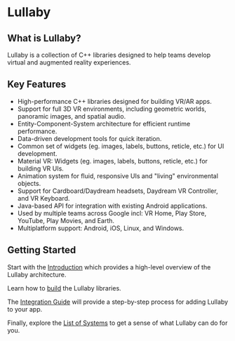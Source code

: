 # Lullaby

## What is Lullaby?
Lullaby is a collection of C++ libraries designed to help teams develop virtual
and augmented reality experiences.

## Key Features
*  High-performance C++ libraries designed for building VR/AR apps.
*  Support for full 3D VR environments, including geometric worlds, panoramic
   images, and spatial audio.
*  Entity-Component-System architecture for efficient runtime performance.
*  Data-driven development tools for quick iteration.
*  Common set of widgets (eg. images, labels, buttons, reticle, etc.) for UI
   development.
*  Material VR: Widgets (eg. images, labels, buttons, reticle, etc.) for
   building VR UIs.
*  Animation system for fluid, responsive UIs and "living" environmental
   objects.
*  Support for Cardboard/Daydream headsets, Daydream VR Controller, and VR
   Keyboard.
*  Java-based API for integration with existing Android applications.
*  Used by multiple teams across Google incl: VR Home, Play Store, YouTube,
   Play Movies, and Earth.
*  Multiplatform support: Android, iOS, Linux, and Windows.

## Getting Started

Start with the [Introduction](introduction) which provides a high-level
overview of the Lullaby architecture.

Learn how to [build](building) the Lullaby libraries.


The [Integration Guide](integration-guide) will provide a step-by-step
process for adding Lullaby to your app.


Finally, explore the [List of Systems](list-of-systems) to get a sense of what
Lullaby can do for you.

